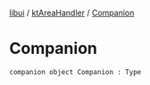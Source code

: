 [libui](../index.md) / [ktAreaHandler](index.md) / [Companion](./-companion.md)

# Companion

`companion object Companion : Type`